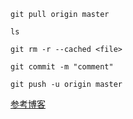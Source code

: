 ```shell
git pull origin master

ls

git rm -r --cached <file>

git commit -m "comment"

git push -u origin master

```



[参考博客](https://blog.csdn.net/wudinaniya/article/details/77508229)